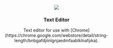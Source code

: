 <p align="center">
    <a href="https://github.com/victor-savinov/string-length">
        <img src="https://github.com/victor-savinov/graphics/blob/master/icons/string-length/raised-128.png">
    </a>
</p>

<h3 align="center">Text Editor</h3>

<p align="center">
    Text editor for use with [Chrome](https://chrome.google.com/webstore/detail/string-length/bnbgafdjiinlgnjaedmfaablklnafpka).
</p>
